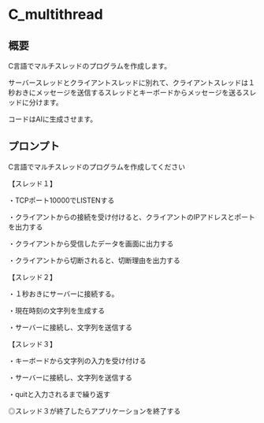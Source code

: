 # C_multithread

## 概要

C言語でマルチスレッドのプログラムを作成します。

サーバースレッドとクライアントスレッドに別れて、クライアントスレッドは１秒おきにメッセージを送信するスレッドとキーボードからメッセージを送るスレッドに分けます。

コードはAIに生成させます。

## プロンプト

C言語でマルチスレッドのプログラムを作成してください

【スレッド１】

・TCPポート10000でLISTENする

・クライアントからの接続を受け付けると、クライアントのIPアドレスとポートを出力する

・クライアントから受信したデータを画面に出力する

・クライアントから切断されると、切断理由を出力する

【スレッド２】

・１秒おきにサーバーに接続する。

・現在時刻の文字列を生成する

・サーバーに接続し、文字列を送信する

【スレッド３】

・キーボードから文字列の入力を受け付ける

・サーバーに接続し、文字列を送信する

・quitと入力されるまで繰り返す



◎スレッド３が終了したらアプリケーションを終了する

